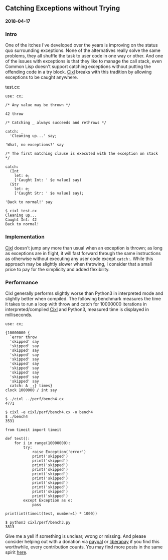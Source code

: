 ## Catching Exceptions without Trying
#### 2018-04-17

### Intro
One of the itches I've developed over the years is improving on the status quo surrounding exceptions. None of the alternatives really solve the same problems, they all shuffle the task to user code in one way or other. And one of the issues with exceptions is that they like to manage the call stack, even Common Lisp doesn't support catching exceptions without putting the offending code in a try block. [Cixl](https://github.com/basic-gongfu/cixl) breaks with this tradition by allowing exceptions to be caught anywhere.

test.cx:
```
use: cx;

/* Any value may be thrown */

42 throw

/* Catching _ always succeeds and rethrows */

catch: _
  'Cleaning up...' say;

'What, no exceptions?' say

/* The first matching clause is executed with the exception on stack */

catch:
  (Int
    let: e;
    ['Caught Int: ' $e value] say)
  (Str
    let: e;
    ['Caught Str: ' $e value] say);

'Back to normal!' say
```

```
$ cixl test.cx
Cleaning up...
Caught Int: 42
Back to normal!
```

### Implementation
[Cixl](https://github.com/basic-gongfu/cixl) doesn't jump any more than usual when an exception is thrown; as long as exceptions are in flight, it will fast forward through the same instructions as otherwise without executing any user code except ```catch:```. While this approach may be slightly slower when throwing, I consider that a small price to pay for the simplicity and added flexibility.

### Performance
Cixl generally performs slightly worse than Python3 in interpreted mode and slightly better when compiled. The following benchmark measures the time it takes to run a loop with throw and catch for 10000000 iterations in interpreted/compiled [Cixl](https://github.com/basic-gongfu/cixl) and Python3, measured time is displayed in milliseconds.

```
use: cx;

{10000000 {
  `error throw
  'skipped' say
  'skipped' say
  'skipped' say
  'skipped' say
  'skipped' say
  'skipped' say
  'skipped' say
  'skipped' say
  'skipped' say
  'skipped' say
  catch: A _;} times}
clock 1000000 / int say

$ ./cixl ../perf/bench4.cx
4771

$ cixl -e cixl/perf/bench4.cx -o bench4
$ ./bench4
3531
```

```
from timeit import timeit

def test():
    for i in range(10000000):
        try:
            raise Exception('error')
            print('skipped')
            print('skipped')
            print('skipped')
            print('skipped')
            print('skipped')
            print('skipped')
            print('skipped')
            print('skipped')
            print('skipped')
            print('skipped')
        except Exception as e:
            pass

print(int(timeit(test, number=1) * 1000))

$ python3 cixl/perf/bench3.py
3813
```

Give me a yell if something is unclear, wrong or missing. And please consider helping out with a donation via [paypal](https://paypal.me/basicgongfu) or [liberapay](https://liberapay.com/basic-gongfu/donate) if you find this worthwhile, every contribution counts. You may find more posts in the same spirit [here](https://github.com/basic-gongfu/cixl/tree/master/devlog).